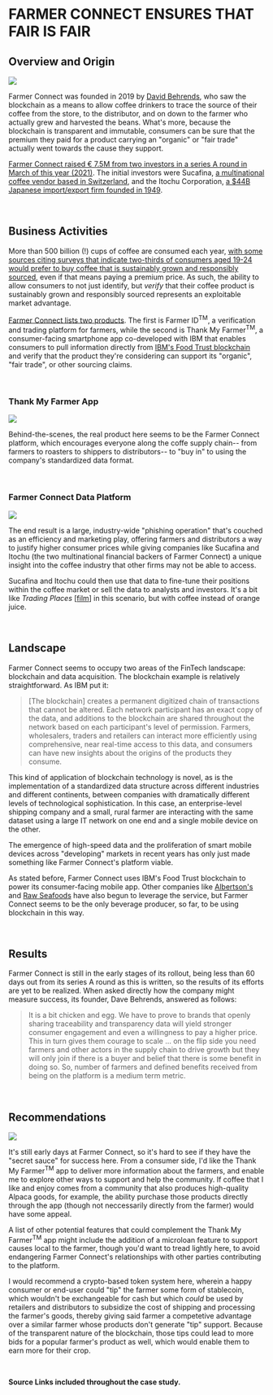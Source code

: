 # FARMER CONNECT ENSURES THAT FAIR IS FAIR

## Overview and Origin
<img src="https://assets.corteva.com/is/image/Corteva/IMG-FC-HRO_01_Hero-L1-1440x400px_3.6_1?$herol1_desktop$">

  Farmer Connect was founded in 2019 by [David Behrends](https://www.linkedin.com/in/dave-behrends-95a0439/), who saw the blockchain as a means to allow coffee drinkers to trace the source of their coffee from the store, to the distributor, and on down to the farmer who actually grew and harvested the beans. What's more, because the blockchain is transparent and immutable, consumers can be sure that the premium they paid for a product carrying an "organic" or "fair trade" actually went towards the cause they support.

  [Farmer Connect raised &euro;	7.5M from two investors in a series A round in March of this year (2021)](https://www.crunchbase.com/organization/farmer-connect/company_financials). The initial investors were Sucafina, [a multinational coffee vendor based in Switzerland](https://sucafina.com/), and the Itochu Corporation, [a $44B Japanese import/export firm founded in 1949](https://www.itochu.co.jp/en/index.html).

&nbsp; 
## Business Activities

  More than 500 billion (!) cups of coffee are consumed each year, [with some sources citing surveys that indicate two-thirds of consumers aged 19-24 would prefer to buy coffee that is sustainably grown and responsibly sourced](https://newsroom.ibm.com/2020-01-06-Farmer-Connect-Uses-IBM-Blockchain-to-Bridge-the-Gap-Between-Consumers-and-Smallholder-Coffee-Farmers), even if that means paying a premium price.  As such, the ability to allow consumers to not just identify, but *verify* that their coffee product is sustainably grown and responsibly sourced represents an exploitable market advantage.

  [Farmer Connect lists two products](https://www.farmerconnect.com/products). The first is Farmer ID<sup>TM</sup>, a verification and trading platform for farmers, while the second is Thank My Farmer<sup>TM</sup>, a consumer-facing smartphone app co-developed with IBM that enables consumers to pull information directly from [IBM's Food Trust blockchain](https://www.ibm.com/blockchain/solutions/food-trust) and verify that the product they're considering can support its "organic", "fair trade", or other sourcing claims.

&nbsp;
### Thank My Farmer App
  <img src="https://theblockchainland.com/wp-content/uploads/2020/01/Thank-My-Farmer-App-BlockchainLand-1024x525.png">

  Behind-the-scenes, the real product here seems to be the Farmer Connect platform, which encourages everyone along the coffe supply chain-- from farmers to roasters to shippers to distributors-- to "buy in" to using the company's standardized data format.

  &nbsp;  
  ### Farmer Connect Data Platform
  <img src="https://static.wixstatic.com/media/81c87c_2cc86a54ac2041edaeff82d6959dee4b~mv2.png">

  The end result is a large, industry-wide "phishing operation" that's couched as an efficiency and marketing play, offering farmers and distributors a way to justify higher consumer prices while giving companies like Sucafina and Itochu (the two multinational financial backers of Farmer Connect) a unique insight into the coffee industry that other firms may not be able to access.

  Sucafina and Itochu could then use that data to fine-tune their positions within the coffee market or sell the data to analysts and investors. It's a bit like *Trading Places* [[film](https://en.wikipedia.org/wiki/Trading_Places)] in this scenario, but with coffee instead of orange juice.

&nbsp;
## Landscape

  Farmer Connect seems to occupy two areas of the FinTech landscape:  blockchain and data acquisition. The blockchain example is relatively straightforward. As IBM put it:

  > [The blockchain] creates a permanent digitized chain of transactions that cannot be altered. Each network participant has an exact copy of the data, and additions to the blockchain are shared throughout the network based on each participant's level of permission. Farmers, wholesalers, traders and retailers can interact more efficiently using comprehensive, near real-time access to this data, and consumers can have new insights about the origins of the products they consume.

  This kind of application of blockchain technology is novel, as is the implementation of a standardized data structure across different industries and different continents, between companies with dramatically different levels of technological sophistication. In this case, an enterprise-level shipping company and a small, rural farmer are interacting with the same dataset using a large IT network on one end and a single mobile device on the other.

  The emergence of high-speed data and the proliferation of smart mobile devices across "developing" markets in recent years has only just made something like Farmer Connect's platform viable.

  As stated before, Farmer Connect uses IBM's Food Trust blockchain to power its consumer-facing mobile app. Other companies like [Albertson's](https://www.forbes.com/sites/rachelwolfson/2019/04/11/albertsons-joins-ibm-food-trust-blockchain-network-to-track-romaine-lettuce-from-farm-to-store/) and [Raw Seafoods](https://www.intrafish.com/marketplace/raw-seafoods-exec-blockchain-is-new-weapon-in-fight-to-end-fish-fraud/2-1-692931) have also begun to leverage the service, but Farmer Connect seems to be the only beverage producer, so far, to be using blockchain in this way.

&nbsp;
## Results

  Farmer Connect is still in the early stages of its rollout, being less than 60 days out from its series A round as this is written, so the results of its efforts are yet to be realized.  When asked directly how the company might measure success, its founder, Dave Behrends, answered as follows:
  
  > It is a bit chicken and egg. We have to prove to brands that openly sharing traceability and transparency data will yield stronger consumer engagement and even a willingness to pay a higher price. This in turn gives them courage to scale ... on the flip side you need farmers and other actors in the supply chain to drive growth but they will only join if there is a buyer and belief that there is some benefit in doing so. So, number of farmers and defined benefits received from being on the platform is a medium term metric.

&nbsp;
## Recommendations
<img src="https://content.fortune.com/wp-content/uploads/2015/12/42-36472427.jpg">

  It's still early days at Farmer Connect, so it's hard to see if they have the "secret sauce" for success here.  From a consumer side, I'd like the Thank My Farmer<sup>TM</sup> app to deliver more information about the farmers, and enable me to explore other ways to support and help the community. If coffee that I like and enjoy comes from a community that also produces high-quality Alpaca goods, for example, the ability purchase those products directly through the app (though not neccessarily directly from the farmer) would have some appeal.
  
  A list of other potential features that could complement the Thank My Farmer<sup>TM</sup> app might include the addition of a microloan feature to support causes local to the farmer, though you'd want to tread lightly here, to avoid endangering Farmer Connect's relationships with other parties contributing to the platform.

  I would recommend a crypto-based token system here, wherein a happy consumer or end-user could "tip" the farmer some form of stablecoin, which wouldn't be exchangeable for cash but which *could* be used by retailers and distributors to subsidize the cost of shipping and processing the farmer's goods, thereby giving said farmer a competetive advantage over a similar farmer whose products don't generate "tip" support.  Because of the transparent nature of the blockchain, those tips could lead to more bids for a popular farmer's product as well, which would enable them to earn more for their crop.

&nbsp;
&nbsp;

**Source Links included throughout the case study.**
